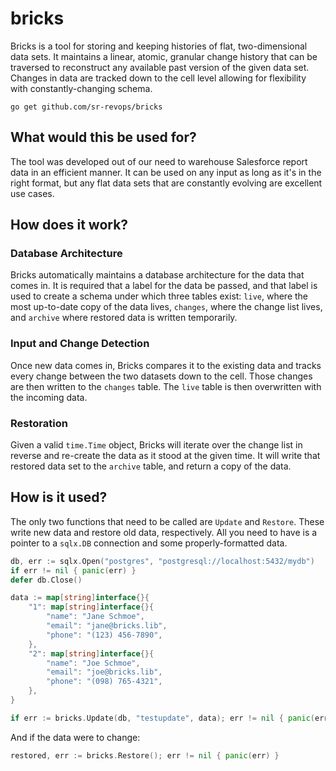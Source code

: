 # bricks

Bricks is a tool for storing and keeping histories of flat, two-dimensional data sets. It maintains a linear, atomic, granular change history that can be traversed to reconstruct any available past version of the given data set. Changes in data are tracked down to the cell level allowing for flexibility with constantly-changing schema.

    go get github.com/sr-revops/bricks

## What would this be used for?

The tool was developed out of our need to warehouse Salesforce report data in an efficient manner. It can be used on any input as long as it's in the right format, but any flat data sets that are constantly evolving are excellent use cases.

## How does it work?

### Database Architecture

Bricks automatically maintains a database architecture for the data that comes in. It is required that a label for the data be passed, and that label is used to create a schema under which three tables exist: `live`, where the most up-to-date copy of the data lives, `changes`, where the change list lives, and `archive` where restored data is written temporarily.

### Input and Change Detection 

Once new data comes in, Bricks compares it to the existing data and tracks every change between the two datasets down to the cell. Those changes are then written to the `changes` table. The `live` table is then overwritten with the incoming data.

### Restoration

Given a valid `time.Time` object, Bricks will iterate over the change list in reverse and re-create the data as it stood at the given time. It will write that restored data set to the `archive` table, and return a copy of the data.

## How is it used?

The only two functions that need to be called are `Update` and `Restore`. These write new data and restore old data, respectively. All you need to have is a pointer to a `sqlx.DB` connection and some properly-formatted data.

```go
db, err := sqlx.Open("postgres", "postgresql://localhost:5432/mydb")
if err != nil { panic(err) }
defer db.Close()

data := map[string]interface{}{
    "1": map[string]interface{}{
        "name": "Jane Schmoe",
        "email": "jane@bricks.lib",
        "phone": "(123) 456-7890",
    },
    "2": map[string]interface{}{
        "name": "Joe Schmoe",
        "email": "joe@bricks.lib",
        "phone": "(098) 765-4321",
    },
}

if err := bricks.Update(db, "testupdate", data); err != nil { panic(err) }
```

And if the data were to change:

```go
restored, err := bricks.Restore(); err != nil { panic(err) }
```